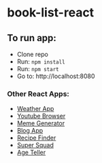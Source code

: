 # book-list-react

## To run app:

* Clone repo
* Run: ```npm install```
* Run: ```npm start```
* Go to: http://localhost:8080

### Other React Apps:
* <a href="https://github.com/govind94/weather-app-react">Weather App</a>
* <a href="https://github.com/govind94/youtube-browser-react">Youtube Browser</a>
* <a href="https://github.com/govind94/meme-generator">Meme Generator</a>
* <a href="https://github.com/govind94/blog-app-react">Blog App</a>
* <a href="https://github.com/govind94/react-third-app">Recipe Finder</a>
* <a href="https://github.com/govind94/super-squad-react">Super Squad</a>
* <a href="https://github.com/govind94/react-first-app">Age Teller</a>
